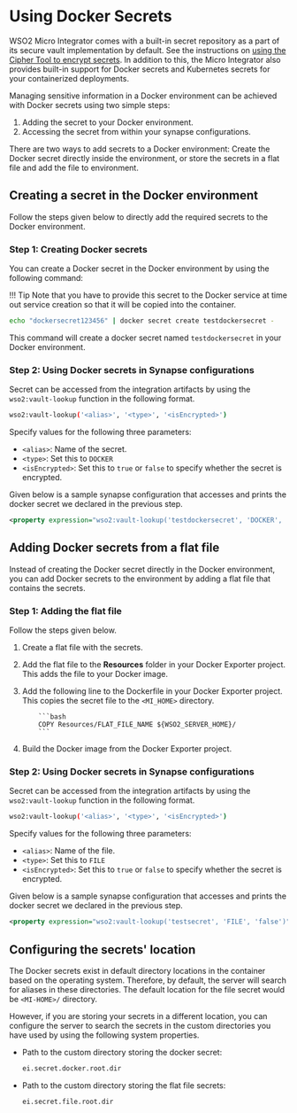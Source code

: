 # Using Docker Secrets

WSO2 Micro Integrator comes with a built-in secret repository as a part of its secure vault implementation by default. See the instructions on [using the Cipher Tool to encrypt secrets](../../../develop/creating-artifacts/encrypting-synapse-passwords). In addition to this, the Micro Integrator also provides built-in support for Docker secrets and Kubernetes secrets for your containerized deployments.

Managing sensitive information in a Docker environment can be achieved with Docker secrets using two simple steps:

1.	Adding the secret to your Docker environment.
2.	Accessing the secret from within your synapse configurations.

There are two ways to add secrets to a Docker environment: Create the Docker secret directly inside the environment, or store the secrets in a flat file and add the file to environment.

## Creating a secret in the Docker environment

Follow the steps given below to directly add the required secrets to the Docker environment.

### Step 1: Creating Docker secrets

You can create a Docker secret in the Docker environment by using the following command:

!!! Tip
		Note that you have to provide this secret to the Docker service at time out service creation so that it will be copied into the container.

```bash
echo "dockersecret123456" | docker secret create testdockersecret -
```
This command will create a docker secret named `testdockersecret` in your Docker environment.

### Step 2: Using Docker secrets in Synapse configurations

Secret can be accessed from the integration artifacts by using the `wso2:vault-lookup` function in the following format.

```bash
wso2:vault-lookup('<alias>', '<type>', '<isEncrypted>')
```

Specify values for the following three parameters:

-	`<alias>`: Name of the secret.
- `<type>`: Set this to `DOCKER`
-	`<isEncrypted>`: Set this to `true` or `false` to specify whether the secret is encrypted.

Given below is a sample synapse configuration that accesses and prints the docker secret we declared in the previous step.

```xml
<property expression="wso2:vault-lookup('testdockersecret', 'DOCKER', 'false')" name="secret"/>
```

## Adding Docker secrets from a flat file

Instead of creating the Docker secret directly in the Docker environment, you can add Docker secrets to the environment by adding a flat file that contains the secrets.

### Step 1: Adding the flat file

Follow the steps given below.

1.	Create a flat file with the secrets.
2.	Add the flat file to the **Resources** folder in your Docker Exporter project. This adds the file to your Docker image.
3.	Add the following line to the Dockerfile in your Docker Exporter project. This copies the secret file to the `<MI_HOME>` directory.

			```bash
			COPY Resources/FLAT_FILE_NAME ${WSO2_SERVER_HOME}/
			```
4.  Build the Docker image from the Docker Exporter project.

### Step 2: Using Docker secrets in Synapse configurations

Secret can be accessed from the integration artifacts by using the `wso2:vault-lookup` function in the following format.

```bash
wso2:vault-lookup('<alias>', '<type>', '<isEncrypted>')
```

Specify values for the following three parameters:

-	`<alias>`: Name of the file.
- `<type>`: Set this to `FILE`
-	`<isEncrypted>`: Set this to `true` or `false` to specify whether the secret is encrypted.

Given below is a sample synapse configuration that accesses and prints the docker secret we declared in the previous step.

```xml
<property expression="wso2:vault-lookup('testsecret', 'FILE', 'false')" name="secret"/>
```

## Configuring the secrets' location
The Docker secrets exist in default directory locations in the container based on the operating system. Therefore, by default, the server will search for aliases in these directories. The default location for the file secret would be `<MI-HOME>/` directory.

However, if you are storing your secrets in a different location, you can configure the server to search the secrets in the custom directories you have used by using the following system properties.

-	Path to the custom directory storing the docker secret:

	```bash
	ei.secret.docker.root.dir
	```

-	Path to the custom directory storing the flat file secrets:

	```bash
	ei.secret.file.root.dir
	```
